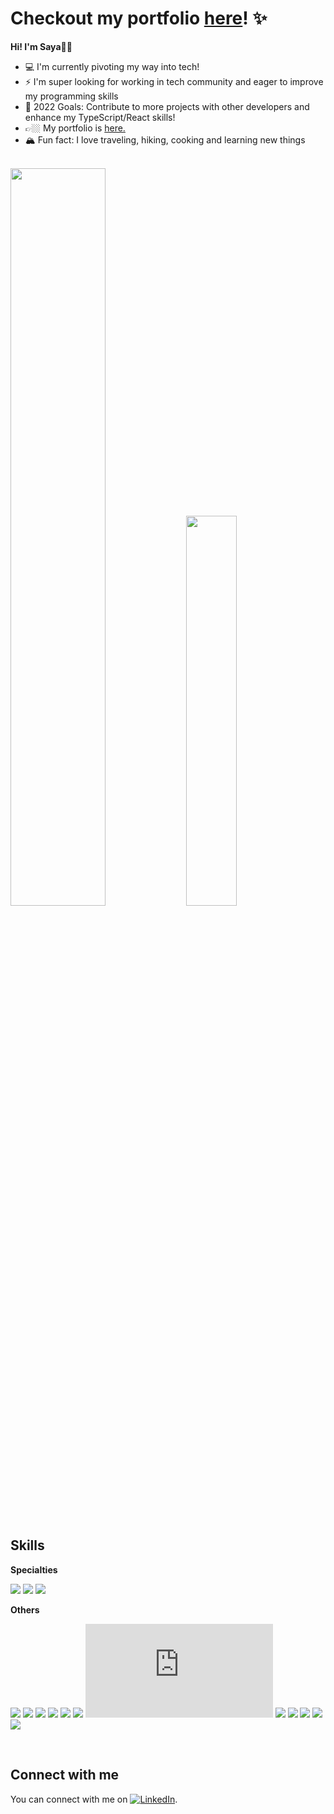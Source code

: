 # Checkout my portfolio [here](https://sayafolio.web.app/)! ✨

**Hi! I'm Saya👋🏼**

- 💻 I'm currently pivoting my way into tech!
- ⚡️ I'm super looking for working in tech community and eager to improve my programming skills
- 📍 2022 Goals: Contribute to more projects with other developers and enhance my TypeScript/React skills!
- 👉🏼 My portfolio is [here.](https://sayafolio.web.app)
- 🏔 Fun fact: I love traveling, hiking, cooking and learning new things


<br/>

<div>
<img width=55% src="https://github-readme-stats.vercel.app/api?username=saya0118&show_icons=true&theme=gruvbox_light" />
<img width=40% src="https://github-readme-stats.vercel.app/api/top-langs/?username=saya0118&layout=compact" />
</div>

<br/>

## Skills
**Specialties**

![](https://img.shields.io/badge/<Lang>-<TypeScript>-3178C6?style=for-the-badge&logo=typescript)
![](https://img.shields.io/badge/<Library>-<React>-61DAFB?style=for-the-badge&logo=react)
![](https://img.shields.io/badge/<Library>-<Redux>-764ABC?style=for-the-badge&logo=redux)

**Others**

![](https://img.shields.io/badge/<Lang>-<HTML>-E34F26?style=for-the-badge&logo=html5)
![](https://img.shields.io/badge/<Lang>-<CSS>-1572B6?style=for-the-badge&logo=css3)
![](https://img.shields.io/badge/<Lang>-<JavaScript>-F7DF1E?style=for-the-badge&logo=javascript)
![](https://img.shields.io/badge/<Library>-<SASS(SCSS)>-CC6699?style=for-the-badge&logo=sass)
![](https://img.shields.io/badge/<Framework>-<Tailwind.css>-06B6D4?style=for-the-badge&logo=tailwindcss)
![](https://img.shields.io/badge/<Library>-<MUI>-007FFF?style=for-the-badge&logo=mui)
![](https://img.shields.io/badge/<Library>-<Node.js>-339933?style=for-the-badge&logo=node.js)
![](https://img.shields.io/badge/<Database>-<MongoDB>-47A248?style=for-the-badge&logo=mongodb)
![](https://img.shields.io/badge/<Database>-<Firebase>-FFCA28?style=for-the-badge&logo=firebase)
![](https://img.shields.io/badge/<Framework>-<cypress>-17202C?style=for-the-badge&logo=cypress)
![](https://img.shields.io/badge/<Framework>-<Vite>-646CFF?style=for-the-badge&logo=vite)
![](https://img.shields.io/badge/<Tools>-<eslint>-4B32C3?style=for-the-badge&logo=eslint)

<br/>

## Connect with me

<!-- Actual text -->

You can connect with me on [![LinkedIn][1.1]][1].

<!-- Icons -->

[1.1]: https://raw.githubusercontent.com/MartinHeinz/MartinHeinz/master/linkedin-3-16.png (LinkedIn icon without padding)

<!-- Links to your social media accounts -->

[1]: https://www.linkedin.com/in/sayaka-matsuda-659338211/
